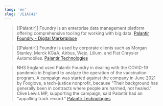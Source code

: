```yaml
---
lang: 'en'
slug: '/E1AC41'
---
```


> [[Palantir]] Foundry is an enterprise data management platform offering comprehensive tooling for working with big data. [Palantir Foundry - Digital Marketplace](https://www.digitalmarketplace.service.gov.uk/g-cloud/services/428024822967788#:~:text=Palantir%20Foundry%20is%20an%20enterprise,for%20working%20with%20big%20data.)

> [[Palantir]] Foundry is used by corporate clients such as Morgan Stanley, Merck KGaA, Airbus, Wejo, Lilium, and Fiat Chrysler Automobiles. [Palantir Technologies](https://en.wikipedia.org/wiki/Palantir_Technologies)

> NHS England used Palantir Foundry in dealing with the COVID-19 pandemic in England to analyze the operation of the vaccination program. A campaign was started against the company in June 2021 by Foxglove, a tech-justice nonprofit, because "Their background has generally been in contracts where people are harmed, not healed." Clive Lewis MP, supporting the campaign, said Palantir had an "appalling track record." [Palantir Technologies](https://en.wikipedia.org/wiki/Palantir_Technologies)
